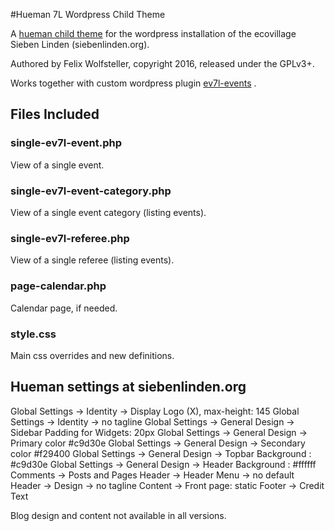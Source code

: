 #Hueman 7L Wordpress Child Theme

A [hueman child theme](http://presscustomizr.com/hueman/) for the wordpress installation of the ecovillage Sieben Linden (siebenlinden.org).

Authored by Felix Wolfsteller, copyright 2016, released under the GPLv3+.

Works together with custom wordpress plugin [ev7l-events](https://github.com/ecovillage/ev7l-events) .

## Files Included

### single-ev7l-event.php

View of a single event.

### single-ev7l-event-category.php

View of a single event category (listing events).

### single-ev7l-referee.php

View of a single referee (listing events).

### page-calendar.php

Calendar page, if needed.

### style.css

Main css overrides and new definitions.


## Hueman settings at siebenlinden.org

Global Settings -> Identity -> Display Logo (X), max-height: 145
Global Settings -> Identity -> no tagline
Global Settings -> General Design -> Sidebar Padding for Widgets: 20px
Global Settings -> General Design -> Primary color #c9d30e
Global Settings -> General Design -> Secondary color #f29400
Global Settings -> General Design -> Topbar Background : #c9d30e
Global Settings -> General Design -> Header Background : #ffffff
Comments -> Posts and Pages
Header -> Header Menu -> no default
Header -> Design -> no tagline
Content -> Front page: static
Footer -> Credit Text

Blog design and content not available in all versions.
